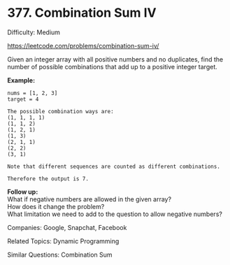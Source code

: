 # 377. Combination Sum IV

Difficulty: Medium

https://leetcode.com/problems/combination-sum-iv/

Given an integer array with all positive numbers and no duplicates, find the number of possible combinations that add up to a positive integer target.

**Example:**
```
nums = [1, 2, 3]
target = 4

The possible combination ways are:
(1, 1, 1, 1)
(1, 1, 2)
(1, 2, 1)
(1, 3)
(2, 1, 1)
(2, 2)
(3, 1)

Note that different sequences are counted as different combinations.

Therefore the output is 7.
```

**Follow up:**  
What if negative numbers are allowed in the given array?  
How does it change the problem?  
What limitation we need to add to the question to allow negative numbers?

Companies: Google, Snapchat, Facebook

Related Topics: Dynamic Programming

Similar Questions: Combination Sum
